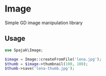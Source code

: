# Image

Simple GD image manipulation library

## Usage
```php
use Spajak\Image;

$image = Image::createFromFile('lena.jpg');
$thumb = $image->thumbnail(100, 100);
$thumb->save('lena-thumb.jpg');
```